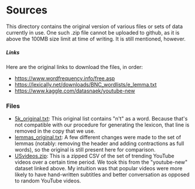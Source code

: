 # Sources

This directory contains the original version of various files or sets of data currently in use. One
such .zip file cannot be uploaded to github, as it is above the 100MB size limit at time of
writing. It is still mentioned, however.

##### Links

Here are the original links to download the files, in order:

* https://www.wordfrequency.info/free.asp
* https://lexically.net/downloads/BNC_wordlists/e_lemma.txt
* https://www.kaggle.com/datasnaek/youtube-new

### Files

* [5k_original.txt](5k_original.txt): This original list contains "n't" as a word. Because that's
	not compatible with our procedure for generating the lexicon, that line is removed in the copy
	that we use.
* [lemmas_original.txt](lemmas_original.txt): A few different changes were made to the set of
	lemmas (notably: removing the header and adding contractions as full words), so the original is
	still present here for comparison.
* [USvideos.zip](USvideos.zip): This is a zipped CSV of the set of trending YouTube videos over a
	certain time period. We took this from the "youtube-new" dataset linked above. My intuition was
	that popular videos were more likely to have hand-written subtitles and better conversation as
	opposed to random YouTube videos.